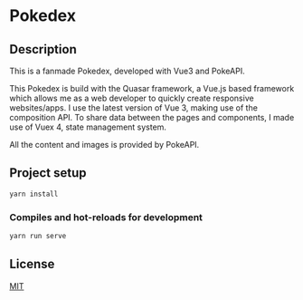 # Pokedex

## Description

This is a fanmade Pokedex, developed with Vue3 and PokeAPI.

This Pokedex is build with the Quasar framework, a Vue.js based framework which allows me as a web developer to quickly create responsive websites/apps. I use the latest version of Vue 3, making use of the composition API. To share data between the pages and components, I made use of Vuex 4, state management system.

All the content and images is provided by PokeAPI.

## Project setup

```bash
yarn install
```

### Compiles and hot-reloads for development
```bash
yarn run serve
```

## License
[MIT](https://choosealicense.com/licenses/mit/)
